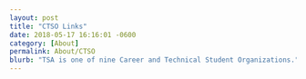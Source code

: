 ```yaml
---
layout: post
title: "CTSO Links"
date: 2018-05-17 16:16:01 -0600
category: [About]
permalink: About/CTSO
blurb: "TSA is one of nine Career and Technical Student Organizations."
---
```


